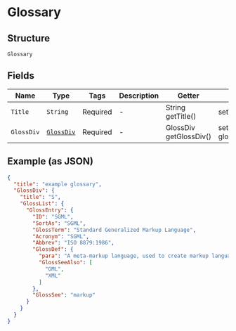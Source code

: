 
# Glossary

## Structure

`Glossary`

## Fields

| Name | Type | Tags | Description | Getter | Setter |
|  --- | --- | --- | --- | --- | --- |
| `Title` | `String` | Required | - | String getTitle() | setTitle(String title) |
| `GlossDiv` | [`GlossDiv`](/doc/models/gloss-div.md) | Required | - | GlossDiv getGlossDiv() | setGlossDiv(GlossDiv glossDiv) |

## Example (as JSON)

```json
{
  "title": "example glossary",
  "GlossDiv": {
    "title": "S",
    "GlossList": {
      "GlossEntry": {
        "ID": "SGML",
        "SortAs": "SGML",
        "GlossTerm": "Standard Generalized Markup Language",
        "Acronym": "SGML",
        "Abbrev": "ISO 8879:1986",
        "GlossDef": {
          "para": "A meta-markup language, used to create markup languages such as DocBook.",
          "GlossSeeAlso": [
            "GML",
            "XML"
          ]
        },
        "GlossSee": "markup"
      }
    }
  }
}
```


